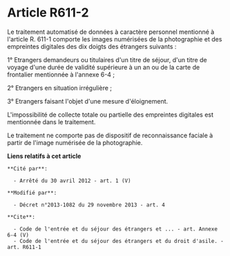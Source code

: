 # Article R611-2

Le traitement automatisé de données à caractère personnel mentionné à l'article R. 611-1 comporte les images numérisées de la
photographie et des empreintes digitales des dix doigts des étrangers suivants : 

1° Etrangers demandeurs ou titulaires d'un titre de séjour, d'un titre de voyage d'une durée de validité supérieure à un an
ou de la carte de frontalier mentionnée à l'annexe 6-4 ; 

2° Etrangers en situation irrégulière ; 

3° Etrangers faisant l'objet d'une mesure d'éloignement. 

L'impossibilité de collecte totale ou partielle des empreintes digitales est mentionnée dans le traitement. 

Le traitement ne comporte pas de dispositif de reconnaissance faciale à partir de l'image numérisée de la photographie.

**Liens relatifs à cet article**

	**Cité par**:

	  - Arrêté du 30 avril 2012 - art. 1 (V)

	**Modifié par**:

	  - Décret n°2013-1082 du 29 novembre 2013 - art. 4

	**Cite**:

	  - Code de l'entrée et du séjour des étrangers et ... - art. Annexe 6-4 (V)
	  - Code de l'entrée et du séjour des étrangers et du droit d'asile. - art. R611-1
